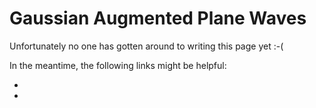 # Gaussian Augmented Plane Waves

Unfortunately no one has gotten around to writing this page yet :-(

In the meantime, the following links might be helpful:

- [](#Lippert1999)
- [](#VandeVondele2006)
